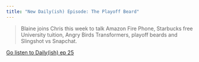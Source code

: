 ```yaml
---
title: "New Daily(ish) Episode: The Playoff Beard"
---
```

<blockquote><p>
  Blaine joins Chris this week to talk Amazon Fire Phone, Starbucks free University tuition, Angry Birds Transformers, playoff beards and Slingshot vs Snapchat.
</p></blockquote>
<p><a href="https://goodstuff.fm/dailyish/25">Go listen to Daily(ish) ep 25</a></p>
